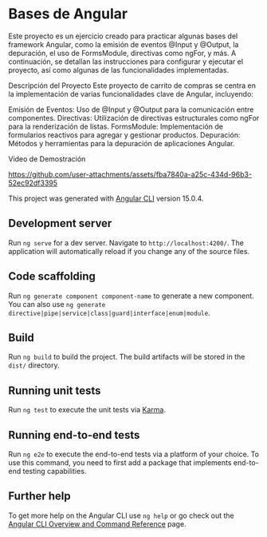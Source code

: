 # Bases de Angular

Este proyecto es un ejercicio creado para practicar algunas bases del framework Angular, como la emisión de eventos @Input y @Output, la depuración, el uso de FormsModule, directivas como ngFor, y más. A continuación, se detallan las instrucciones para configurar y ejecutar el proyecto, así como algunas de las funcionalidades implementadas.

Descripción del Proyecto
Este proyecto de carrito de compras se centra en la implementación de varias funcionalidades clave de Angular, incluyendo:

Emisión de Eventos: Uso de @Input y @Output para la comunicación entre componentes.
Directivas: Utilización de directivas estructurales como ngFor para la renderización de listas.
FormsModule: Implementación de formularios reactivos para agregar y gestionar productos.
Depuración: Métodos y herramientas para la depuración de aplicaciones Angular.

Video de Demostración

https://github.com/user-attachments/assets/fba7840a-a25c-434d-96b3-52ec92df3395

This project was generated with [Angular CLI](https://github.com/angular/angular-cli) version 15.0.4.

## Development server

Run `ng serve` for a dev server. Navigate to `http://localhost:4200/`. The application will automatically reload if you change any of the source files.

## Code scaffolding

Run `ng generate component component-name` to generate a new component. You can also use `ng generate directive|pipe|service|class|guard|interface|enum|module`.

## Build

Run `ng build` to build the project. The build artifacts will be stored in the `dist/` directory.

## Running unit tests

Run `ng test` to execute the unit tests via [Karma](https://karma-runner.github.io).

## Running end-to-end tests

Run `ng e2e` to execute the end-to-end tests via a platform of your choice. To use this command, you need to first add a package that implements end-to-end testing capabilities.

## Further help

To get more help on the Angular CLI use `ng help` or go check out the [Angular CLI Overview and Command Reference](https://angular.io/cli) page.
